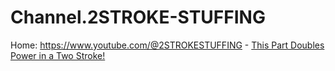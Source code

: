 # Channel.2STROKE-STUFFING
Home: https://www.youtube.com/@2STROKESTUFFING - [This Part Doubles Power in a Two Stroke!](https://youtu.be/x-sDF17dWIo)
